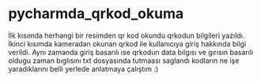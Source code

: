 # pycharmda_qrkod_okuma
İlk kısımda herhangi bir resimden qr kod okundu qrkodun bilgileri yazıldı.
İkinci kısımda kameradan okunan qrkod ile kullanıcıya giriş hakkında bilgi verildi.
Aynı zamanda giriş basarılı ıse qrkodun data bılgısı ve gırısın basarılı oldugu zaman bıglısını txt dosyasında tutmaası saglandı
kodların ne işe yaradıklarını belli yerlede anlatmaya çalıştım :)
